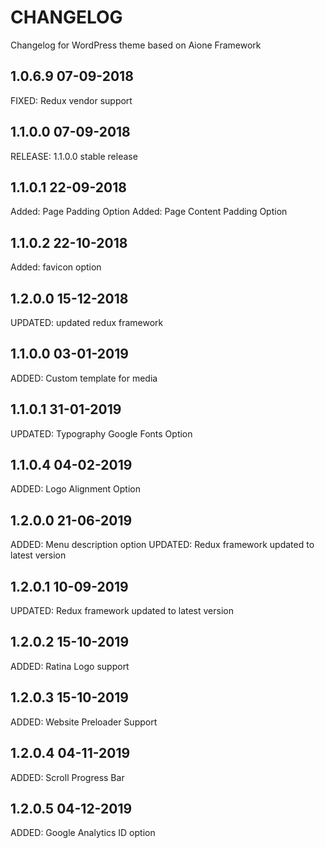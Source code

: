 # CHANGELOG
Changelog for WordPress theme based on Aione Framework

## 1.0.6.9 07-09-2018
FIXED: Redux vendor support

## 1.1.0.0 07-09-2018
RELEASE: 1.1.0.0 stable release 


## 1.1.0.1 22-09-2018
Added: Page Padding Option
Added: Page Content Padding Option

## 1.1.0.2 22-10-2018
Added: favicon option

## 1.2.0.0 15-12-2018
UPDATED: updated redux framework

## 1.1.0.0 03-01-2019
ADDED: Custom template for media

## 1.1.0.1 31-01-2019
UPDATED: Typography Google Fonts Option

## 1.1.0.4 04-02-2019
ADDED: Logo Alignment Option

## 1.2.0.0 21-06-2019
ADDED: Menu description option
UPDATED: Redux framework updated to latest version

## 1.2.0.1 10-09-2019
UPDATED: Redux framework updated to latest version

## 1.2.0.2 15-10-2019
ADDED: Ratina Logo support

## 1.2.0.3 15-10-2019
ADDED: Website Preloader Support

## 1.2.0.4 04-11-2019
ADDED: Scroll Progress Bar

## 1.2.0.5 04-12-2019
ADDED: Google Analytics ID option